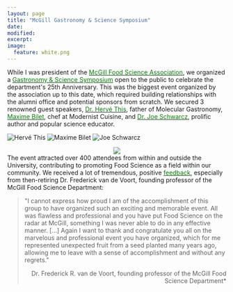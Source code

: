 ```yaml
---
layout: page
title: "McGill Gastronomy & Science Symposium"
date: 
modified:
excerpt:
image:
  feature: white.png
---
```

While I was president of the <a href="http://mcgillfsa.wix.com/home"><span style="color:green">McGill Food Science Association</span></a>, we organized a <a href="http://www.mcgill.ca/macdonald/events/foodscisymposium"><span style="color:green">Gastronomy & Science Symposium</span></a> open to the public to celebrate the department's 25th Anniversary. This was the biggest event organized by the association up to this date, which required building relationships with the alumni office and potential sponsors from scratch. We secured 3 renowned guest speakers, <a href="http://en.wikipedia.org/wiki/Hervé_This"><span style="color:green">Dr. Hervé This</span></a>, father of Molecular Gastronomy, <a href="http://www.forbes.com/pictures/ekeg45fe/maxime-bilet-head-chef-the-cooking-lab-29/"><span style="color:green">Maxime Bilet</span></a>, chef at Modernist Cuisine, and <a href="http://en.wikipedia.org/wiki/Joseph_A._Schwarcz"><span style="color:green">Dr. Joe Schwarcz</span></a>, prolific author and popular science educator.   

![Hervé This](http://jadeproulx.com/images/hervethis.jpg "Hervé This") ![Maxime Bilet](http://jadeproulx.com/images/maximebilet.jpg "Maxime Bilet") ![Joe Schwarcz](http://jadeproulx.com/images/joeschwarcz.jpg "Joe Schwarcz")  

<div style="text-align: center"><img src="http://jadeproulx.com/images/this-and-me.jpg"></div>
The event attracted over 400 attendees from within and outside the University, contributing to promoting Food Science as a field within our community. We received a lot of tremendous, positive <a href="http://publications.mcgill.ca/macdonald/2012/06/12/food-science-25th-anniversary-symposium-gastronomy-science/"><span style="color:green">feedback</span></a>,  especially from then-retiring Dr. Frederick van de Voort, founding professor of the McGill Food Science Department:  

> "I cannot express how proud I am of the accomplishment of this group to have organized such an exciting and memorable event. All was flawless and professional and you have put Food Science on the radar at McGill, something I was never able to do in any effective manner.  [...]  Again I want to thank and congratulate you all on the marvelous and professional event you have organized, which for me represented unexpected fruit from a seed planted many years ago, allowing me to leave with a sense of accomplishment and without any regrets."   
>
> <div style="text-align: right">Dr. Frederick R. van de Voort,  founding professor of the McGill Food Science Department*</div>
